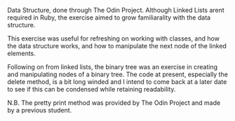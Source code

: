 Data Structure, done through The Odin Project.
Although Linked Lists arent required in Ruby, the exercise aimed
to grow familiarality with the data structure.

This exercise was useful for refreshing on working with classes,
and how the data structure works, and how to manipulate the next node
of the linked elements.

Following on from linked lists, the binary tree was an exercise in 
creating and manipulating nodes of a binary tree. The code at present,
especially the delete method, is a bit long winded and I intend to
come back at a later date to see if this can be condensed while
retaining readability.

N.B. The pretty print method was provided by The Odin Project
     and made by a previous student.